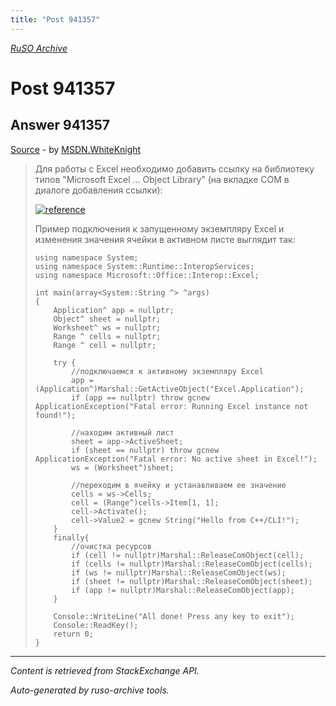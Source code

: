 ```yaml
---
title: "Post 941357"
---
```

<p><i><a href="https://github.com/MSDN-WhiteKnight/ruso-archive/">RuSO Archive</a></i></p>
<h1>Post 941357</h1>
<h2>Answer 941357</h2>
<p><a href="https://ru.stackoverflow.com/a/941357/">Source</a> - by <a href="https://ru.stackoverflow.com/users/240512/msdn-whiteknight">MSDN.WhiteKnight</a></p>
<blockquote>
<p>Для работы с Excel необходимо добавить ссылку на библиотеку типов "Microsoft Excel ... Object Library" (на вкладке COM в диалоге добавления ссылки):</p>

<p><a href="https://i.stack.imgur.com/UR62f.png" rel="nofollow noreferrer"><img src="https://i.stack.imgur.com/UR62f.png" alt="reference"></a></p>

<p>Пример подключения к запущенному экземпляру Excel и изменения значения ячейки в активном листе выглядит так:</p>

<pre><code>using namespace System;
using namespace System::Runtime::InteropServices;
using namespace Microsoft::Office::Interop::Excel;

int main(array&lt;System::String ^&gt; ^args)
{
    Application^ app = nullptr;
    Object^ sheet = nullptr;
    Worksheet^ ws = nullptr;
    Range ^ cells = nullptr;
    Range ^ cell = nullptr;

    try {
        //подключаемся к активному экземпляру Excel
        app = (Application^)Marshal::GetActiveObject("Excel.Application");
        if (app == nullptr) throw gcnew ApplicationException("Fatal error: Running Excel instance not found!");

        //находим активный лист
        sheet = app-&gt;ActiveSheet;
        if (sheet == nullptr) throw gcnew ApplicationException("Fatal error: No active sheet in Excel!");
        ws = (Worksheet^)sheet;

        //переходим в ячейку и устанавливаем ее значение
        cells = ws-&gt;Cells;
        cell = (Range^)cells-&gt;Item[1, 1];
        cell-&gt;Activate();
        cell-&gt;Value2 = gcnew String("Hello from C++/CLI!");         
    }
    finally{
        //очистка ресурсов
        if (cell != nullptr)Marshal::ReleaseComObject(cell);
        if (cells != nullptr)Marshal::ReleaseComObject(cells);
        if (ws != nullptr)Marshal::ReleaseComObject(ws);
        if (sheet != nullptr)Marshal::ReleaseComObject(sheet);
        if (app != nullptr)Marshal::ReleaseComObject(app);
    }

    Console::WriteLine("All done! Press any key to exit");
    Console::ReadKey();
    return 0;
}
</code></pre>

</blockquote>
<hr/>
<p><i>Content is retrieved from StackExchange API. </i></p>
<p><i>Auto-generated by ruso-archive tools. </i></p>
